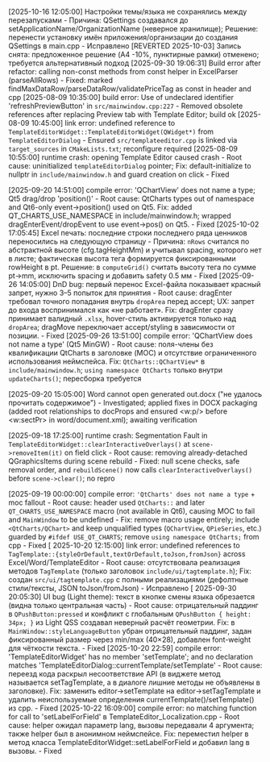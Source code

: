 [2025-10-16 12:05:00] Настройки темы/языка не сохранялись между перезапусками - Причина: QSettings создавался до setApplicationName/OrganizationName (неверное хранилище); Решение: перенести установку имён приложения/организации до создания QSettings в main.cpp - Исправлено
[REVERTED 2025-10-03] Запись снята: предложенное решение (A4 -10%, пунктирные рамки) отменено; требуется альтернативный подход
[2025-09-30 19:06:31] Build error after refactor: calling non-const methods from const helper in ExcelParser (parseAllRows) - Fixed: marked findMaxDataRow/parseDataRow/validatePriceTag as const in header and cpp
[2025-08-09 10:35:00] build error: Use of undeclared identifier 'refreshPreviewButton' in `src/mainwindow.cpp:227` - Removed obsolete references after replacing Preview tab with Template Editor; build ok
[2025-08-09 10:45:00] link error: undefined reference to `TemplateEditorWidget::TemplateEditorWidget(QWidget*)` from `TemplateEditorDialog` - Ensured `src/templateeditor.cpp` is linked via `target_sources` in `CMakeLists.txt`; reconfigure required
[2025-08-09 10:55:00] runtime crash: opening Template Editor caused crash - Root cause: uninitialized `templateEditorDialog` pointer; Fix: default-initialize to nullptr in `include/mainwindow.h` and guard creation on click - Fixed

[2025-09-20 14:51:00] compile error: 'QChartView' does not name a type; Qt5 drag/drop 'position()' - Root cause: QtCharts types out of namespace and Qt6-only event->position() used on Qt5. Fix: added QT_CHARTS_USE_NAMESPACE in include/mainwindow.h; wrapped dragEnterEvent/dropEvent to use event->pos() on Qt5. - Fixed
[2025-10-02 17:05:45] Excel печать: последние строки последнего ряда ценников переносились на следующую страницу - Причина: `nRows` считался по абстрактной высоте (cfg.tagHeightMm) и учитывал spacing, которого нет в листе; фактическая высота тега формируется фиксированными rowHeight в pt. Решение: в `computeGrid()` считать высоту тега по сумме pt→mm, исключить spacing и добавить safety 0.5 мм - Fixed
[2025-09-26 14:05:00] DnD bug: первый перенос Excel-файла показывает красный запрет, нужно 3–5 попыток для принятия - Root cause: dragEnter требовал точного попадания внутрь `dropArea` перед accept; UX: запрет до входа воспринимался как «не работает». Fix: dragEnter сразу принимает валидный `.xlsx`, hover-стиль активируется только над `dropArea`; dragMove переключает accept/styling в зависимости от позиции. - Fixed
[2025-09-26 13:51:00] compile error: 'QChartView does not name a type' (Qt5 MinGW) - Root cause: поля-члены без квалификации QtCharts в заголовке (MOC) и отсутствие ограниченного использования неймспейса. Fix: `QtCharts::QChartView*` в `include/mainwindow.h`; `using namespace QtCharts` только внутри `updateCharts()`; пересборка требуется

[2025-09-20 15:05:00] Word cannot open generated out.docx ("не удалось прочитать содержимое") - Investigated; applied fixes in DOCX packaging (added root relationships to docProps and ensured <w:p/> before <w:sectPr> in word/document.xml); awaiting verification

[2025-09-18 17:25:00] runtime crash: Segmentation Fault in `TemplateEditorWidget::clearInteractiveOverlays()` at `scene->removeItem(it)` on field click - Root cause: removing already-detached QGraphicsItems during scene rebuild - Fixed: null scene checks, safe removal order, and `rebuildScene()` now calls `clearInteractiveOverlays()` before `scene->clear()`; no repro

[2025-09-19 00:00:00] compile error: `'QtCharts' does not name a type` + moc fallout - Root cause: header used `QtCharts::` and later `QT_CHARTS_USE_NAMESPACE` macro (not available in Qt6), causing MOC to fail and `MainWindow` to be undefined - Fix: remove macro usage entirely; include `<QtCharts/QChart>` and keep unqualified types (`QChartView`, `QPieSeries`, etc.) guarded by `#ifdef USE_QT_CHARTS`; remove `using namespace QtCharts;` from cpp - Fixed
[
2025-10-20 12:15:00] link error: undefined references to `TagTemplate::{styleOrDefault,textOrDefault,toJson,fromJson}` across Excel/Word/TemplateEditor - Root cause: отсутствовала реализация методов `TagTemplate` (только заголовок `include/ui/tagtemplate.h`); Fix: создан `src/ui/tagtemplate.cpp` с полными реализациями (дефолтные стили/тексты, JSON toJson/fromJson) - Исправлено
[
2025-09-30 20:05:30] UI bug (Light theme): текст в кнопке смены языка обрезается (видна только центральная часть) - Root cause: отрицательный паддинг в `QPushButton:pressed` и конфликт с глобальным `QPushButton { height: 34px; }` из Light QSS создавал неверный расчёт геометрии. Fix: в `MainWindow::styleLanguageButton` убран отрицательный паддинг, задан фиксированный размер через min/max (40×28), добавлен font-weight для чёткости текста. - Fixed
[2025-10-20 22:59] compile error: 'TemplateEditorWidget' has no member 'setTemplate'; and no declaration matches 'TemplateEditorDialog::currentTemplate/setTemplate' - Root cause: переезд кода раскрыл несоответствие API (в виджете метод называется setTagTemplate, а в диалоге лишние методы не объявлены в заголовке). Fix: заменить editor->setTemplate на editor->setTagTemplate и удалить неиспользуемые определения currentTemplate()/setTemplate() из cpp. - Fixed
[2025-10-22 16:09:00] compile error: no matching function for call to 'setLabelForField' в TemplateEditor_Localization.cpp - Root cause: helper ожидал параметр lang, вызовы передавали 4 аргумента; также helper был в анонимном неймспейсе. Fix: переместил helper в метод класса TemplateEditorWidget::setLabelForField и добавил lang в вызовы. - Fixed